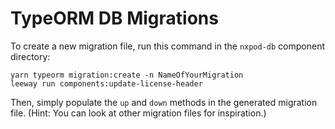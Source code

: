 # TypeORM DB Migrations

To create a new migration file, run this command in the `nxpod-db` component directory:

```
yarn typeorm migration:create -n NameOfYourMigration
leeway run components:update-license-header
```

Then, simply populate the `up` and `down` methods in the generated migration file.
(Hint: You can look at other migration files for inspiration.)
